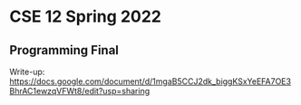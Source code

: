 # CSE 12 Spring 2022 
## Programming Final 

Write-up: https://docs.google.com/document/d/1mgaB5CCJ2dk_biggKSxYeEFA7OE3BhrAC1ewzqVFWt8/edit?usp=sharing

